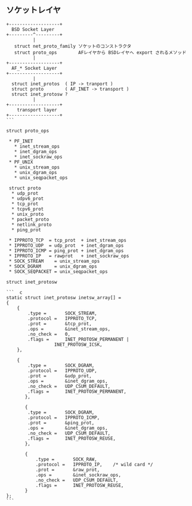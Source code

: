 ## ソケットレイヤ

````
+-------------------+
  BSD Socket Layer
+---------^---------+
          |
   struct net_proto_family ソケットのコンストラクタ
   struct proto_ops        AFレイヤから BSDレイヤへ export されるメソッド
          |
+-------------------+
  AF_* Socket Layer
+-------------------+
          |
  struct inet_protos  ( IP -> tranport )
  struct proto        ( AF_INET -> transport )
  struct inet_protosw ?
          |
+-------------------+
    transport layer
+-------------------+
```

struct proto_ops

 * PF_INET
   * inet_stream_ops
   * inet_dgram_ops
   * inet_sockraw_ops
 * PF_UNIX
   * unix_stream_ops
   * unix_dgram_ops
   * unix_seqpacket_ops

 struct proto
  * udp_prot
  * udpv6_prot
  * tcp_prot
  * tcpv6_prot
  * unix_proto
  * packet_proto
  * netlink_proto
  * ping_prot

 * IPPROTO_TCP  = tcp_prot  + inet_stream_ops
 * IPPROTO_UDP  = udp_prot  + inet_dgram_ops
 * IPPROTO_ICMP = ping_prot + inet_dgram_ops
 * IPPROTO_IP   = rawprot   + inet_sockraw_ops
 * SOCK_STREAM    = unix_stream_ops
 * SOCK_DGRAM     = unix_dgram_ops
 * SOCK_SEQPACKET = unix_seqpacket_ops

struct inet_protosw
  
```  c
static struct inet_protosw inetsw_array[] =
{
	{
		.type =       SOCK_STREAM,
		.protocol =   IPPROTO_TCP,
		.prot =       &tcp_prot,
		.ops =        &inet_stream_ops,
		.no_check =   0,
		.flags =      INET_PROTOSW_PERMANENT |
			      INET_PROTOSW_ICSK,
	},

	{
		.type =       SOCK_DGRAM,
		.protocol =   IPPROTO_UDP,
		.prot =       &udp_prot,
		.ops =        &inet_dgram_ops,
		.no_check =   UDP_CSUM_DEFAULT,
		.flags =      INET_PROTOSW_PERMANENT,
       },

       {
		.type =       SOCK_DGRAM,
		.protocol =   IPPROTO_ICMP,
		.prot =       &ping_prot,
		.ops =        &inet_dgram_ops,
		.no_check =   UDP_CSUM_DEFAULT,
		.flags =      INET_PROTOSW_REUSE,
       },

       {
	       .type =       SOCK_RAW,
	       .protocol =   IPPROTO_IP,	/* wild card */
	       .prot =       &raw_prot,
	       .ops =        &inet_sockraw_ops,
	       .no_check =   UDP_CSUM_DEFAULT,
	       .flags =      INET_PROTOSW_REUSE,
       }
};
```  